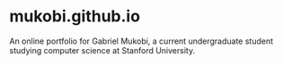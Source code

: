 # mukobi.github.io

An online portfolio for Gabriel Mukobi, a current undergraduate student studying computer science at Stanford University.
